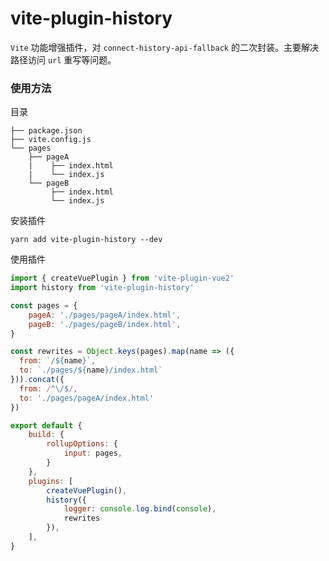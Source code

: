 # vite-plugin-history

`Vite` 功能增强插件，对 `connect-history-api-fallback` 的二次封装。主要解决路径访问 `url` 重写等问题。

### 使用方法

目录
```
├── package.json
├── vite.config.js
└── pages
    ├── pageA
    |    ├── index.html
    |    └── index.js
    └── pageB
         ├── index.html
         └── index.js
```

安装插件

```base
yarn add vite-plugin-history --dev
```

使用插件

```js
import { createVuePlugin } from 'vite-plugin-vue2'
import history from 'vite-plugin-history'

const pages = {
    pageA: './pages/pageA/index.html',
    pageB: './pages/pageB/index.html',
}

const rewrites = Object.keys(pages).map(name => ({
  from: `/${name}`,
  to: `./pages/${name}/index.html`
})).concat({
  from: /^\/$/,
  to: './pages/pageA/index.html'
})

export default {
    build: {
        rollupOptions: {
            input: pages,
        }
    },
    plugins: [
        createVuePlugin(),
        history({
            logger: console.log.bind(console),
            rewrites
        }),
    ],
}
```
